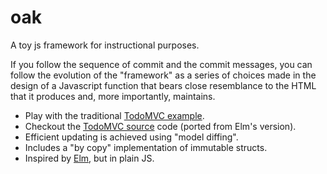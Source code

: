 # oak

A toy js framework for instructional purposes.

If you follow the sequence of commit and the commit messages, you can
follow the evolution of the "framework" as a series of choices made
in the design of a Javascript function that bears close resemblance
to the HTML that it produces and, more importantly, maintains.

- Play with the traditional [TodoMVC example].
- Checkout the [TodoMVC source] code (ported from Elm's version).
- Efficient updating is achieved using "model diffing".
- Includes a "by copy" implementation of immutable structs.
- Inspired by [Elm], but in plain JS.

[TodoMVC example]: https://cdn.rawgit.com/srikumarks/oak/09181993/examples/todo/main.html
[TodoMVC source]: https://github.com/srikumarks/oak/blob/master/examples/todo/todo.js
[Elm]: https://elm-lang.org
